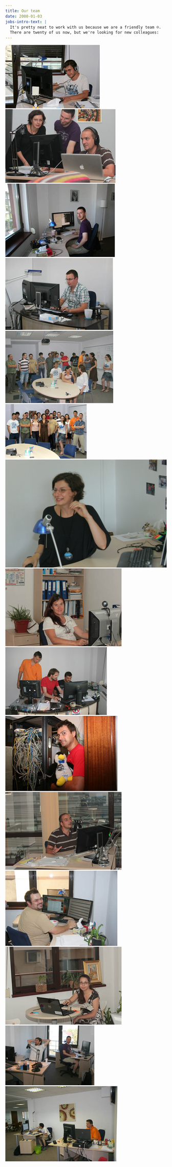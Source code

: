 ```yaml
---
title: Our team
date: 2000-01-03
jobs-intro-text: |
  It's pretty neat to work with us because we are a friendly team ☺.
  There are twenty of us now, but we're looking for new colleagues:
---
```



<div class="thumbs">
    <div><img src="/images/team/team2011-1.jpg" alt="Eau de Web team 2011" /></div>
    <div><img src="/images/team/team2011-2.jpg" alt="Eau de Web team 2011" /></div>
    <div><img src="/images/team/team2011-3.jpg" alt="Eau de Web team 2011" /></div>
    <div><img src="/images/team/team2011-4.jpg" alt="Eau de Web team 2011" /></div>
    <div><img src="/images/team/team2011-5.jpg" alt="Eau de Web team 2011" /></div>
    <div><img src="/images/team/team2011-6.jpg" alt="Eau de Web team 2011" /></div>
    <div><img src="/images/team/team2011-7.jpg" alt="Eau de Web team 2011" /></div>
    <div><img src="/images/team/team2011-8.jpg" alt="Eau de Web team 2011" /></div>
    <div><img src="/images/team/team2011-9.jpg" alt="Eau de Web team 2011" /></div>
    <div><img src="/images/team/team2011-10.jpg" alt="Eau de Web team 2011" /></div>
    <div><img src="/images/team/team2011-11.jpg" alt="Eau de Web team 2011" /></div>
    <div><img src="/images/team/team2011-12.jpg" alt="Eau de Web team 2011" /></div>
    <div><img src="/images/team/team2011-13.jpg" alt="Eau de Web team 2011" /></div>
    <div><img src="/images/team/team2011-14.jpg" alt="Eau de Web team 2011" /></div>
    <div><img src="/images/team/team2011-15.jpg" alt="Eau de Web team 2011" /></div>
</div>